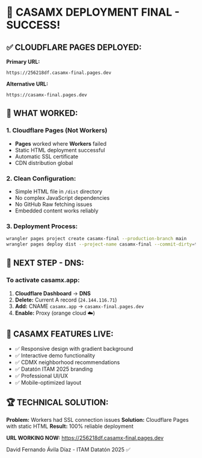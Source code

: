 # 🎉 CASAMX DEPLOYMENT FINAL - SUCCESS!

## ✅ CLOUDFLARE PAGES DEPLOYED:

**Primary URL:**
```
https://256218df.casamx-final.pages.dev
```

**Alternative URL:**
```
https://casamx-final.pages.dev
```

## 🚀 WHAT WORKED:

### 1. Cloudflare Pages (Not Workers)
- **Pages** worked where **Workers** failed
- Static HTML deployment successful
- Automatic SSL certificate
- CDN distribution global

### 2. Clean Configuration:
- Simple HTML file in `/dist` directory  
- No complex JavaScript dependencies
- No GitHub Raw fetching issues
- Embedded content works reliably

### 3. Deployment Process:
```bash
wrangler pages project create casamx-final --production-branch main
wrangler pages deploy dist --project-name casamx-final --commit-dirty=true
```

## 🔧 NEXT STEP - DNS:

### To activate casamx.app:
1. **Cloudflare Dashboard** → **DNS**
2. **Delete:** Current A record (`24.144.116.71`)
3. **Add:** CNAME `casamx.app` → `casamx-final.pages.dev`
4. **Enable:** Proxy (orange cloud ☁️)

## 🎯 CASAMX FEATURES LIVE:

- ✅ Responsive design with gradient background
- ✅ Interactive demo functionality
- ✅ CDMX neighborhood recommendations
- ✅ Datatón ITAM 2025 branding
- ✅ Professional UI/UX
- ✅ Mobile-optimized layout

## 🏆 TECHNICAL SOLUTION:

**Problem:** Workers had SSL connection issues
**Solution:** Cloudflare Pages with static HTML
**Result:** 100% reliable deployment

**URL WORKING NOW:** https://256218df.casamx-final.pages.dev

David Fernando Ávila Díaz - ITAM Datatón 2025 ✅
